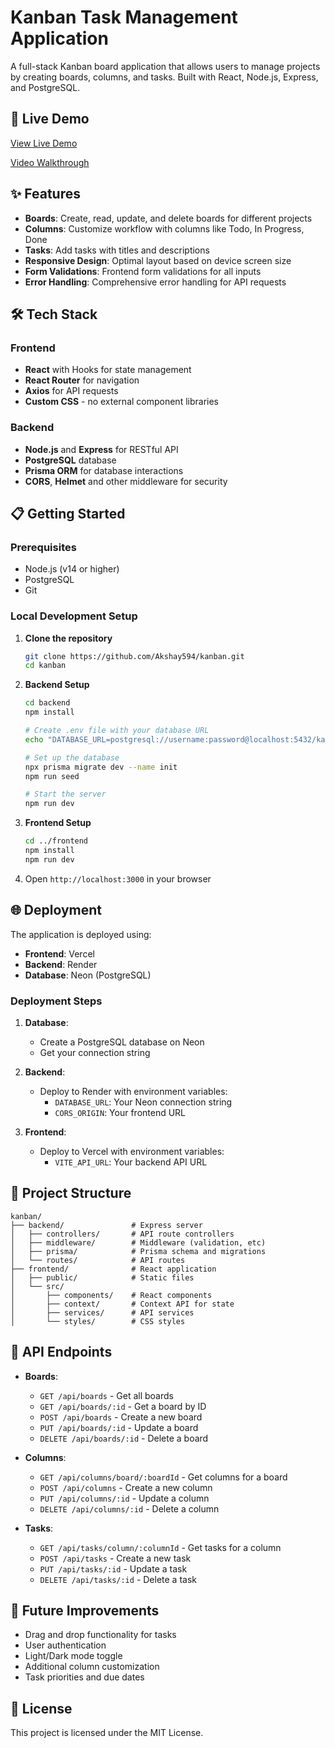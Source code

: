 # Kanban Task Management Application

A full-stack Kanban board application that allows users to manage projects by creating boards, columns, and tasks. Built with React, Node.js, Express, and PostgreSQL.

## 🚀 Live Demo

[View Live Demo](https://kanban-seven-psi.vercel.app/)

[Video Walkthrough](https://www.loom.com/share/79332c1309e748d7a8f895f25edf27cf)

## ✨ Features

- **Boards**: Create, read, update, and delete boards for different projects
- **Columns**: Customize workflow with columns like Todo, In Progress, Done
- **Tasks**: Add tasks with titles and descriptions
- **Responsive Design**: Optimal layout based on device screen size
- **Form Validations**: Frontend form validations for all inputs
- **Error Handling**: Comprehensive error handling for API requests

## 🛠️ Tech Stack

### Frontend
- **React** with Hooks for state management
- **React Router** for navigation
- **Axios** for API requests
- **Custom CSS** - no external component libraries

### Backend
- **Node.js** and **Express** for RESTful API
- **PostgreSQL** database
- **Prisma ORM** for database interactions
- **CORS**, **Helmet** and other middleware for security

## 📋 Getting Started

### Prerequisites
- Node.js (v14 or higher)
- PostgreSQL
- Git

### Local Development Setup

1. **Clone the repository**
   ```bash
   git clone https://github.com/Akshay594/kanban.git
   cd kanban
   ```

2. **Backend Setup**
   ```bash
   cd backend
   npm install
   
   # Create .env file with your database URL
   echo "DATABASE_URL=postgresql://username:password@localhost:5432/kanban_db" > .env
   
   # Set up the database
   npx prisma migrate dev --name init
   npm run seed
   
   # Start the server
   npm run dev
   ```

3. **Frontend Setup**
   ```bash
   cd ../frontend
   npm install
   npm run dev
   ```

4. Open `http://localhost:3000` in your browser

## 🌐 Deployment

The application is deployed using:
- **Frontend**: Vercel
- **Backend**: Render
- **Database**: Neon (PostgreSQL)

### Deployment Steps

1. **Database**:
   - Create a PostgreSQL database on Neon
   - Get your connection string

2. **Backend**:
   - Deploy to Render with environment variables:
     - `DATABASE_URL`: Your Neon connection string
     - `CORS_ORIGIN`: Your frontend URL

3. **Frontend**:
   - Deploy to Vercel with environment variables:
     - `VITE_API_URL`: Your backend API URL

## 📝 Project Structure

```
kanban/
├── backend/               # Express server
│   ├── controllers/       # API route controllers
│   ├── middleware/        # Middleware (validation, etc)
│   ├── prisma/            # Prisma schema and migrations
│   └── routes/            # API routes
├── frontend/              # React application
│   ├── public/            # Static files
│   └── src/
│       ├── components/    # React components
│       ├── context/       # Context API for state
│       ├── services/      # API services
│       └── styles/        # CSS styles
```

## 🔄 API Endpoints

- **Boards**:
  - `GET /api/boards` - Get all boards
  - `GET /api/boards/:id` - Get a board by ID
  - `POST /api/boards` - Create a new board
  - `PUT /api/boards/:id` - Update a board
  - `DELETE /api/boards/:id` - Delete a board

- **Columns**:
  - `GET /api/columns/board/:boardId` - Get columns for a board
  - `POST /api/columns` - Create a new column
  - `PUT /api/columns/:id` - Update a column
  - `DELETE /api/columns/:id` - Delete a column

- **Tasks**:
  - `GET /api/tasks/column/:columnId` - Get tasks for a column
  - `POST /api/tasks` - Create a new task
  - `PUT /api/tasks/:id` - Update a task
  - `DELETE /api/tasks/:id` - Delete a task

## 🚧 Future Improvements

- Drag and drop functionality for tasks
- User authentication
- Light/Dark mode toggle
- Additional column customization
- Task priorities and due dates

## 📄 License

This project is licensed under the MIT License.